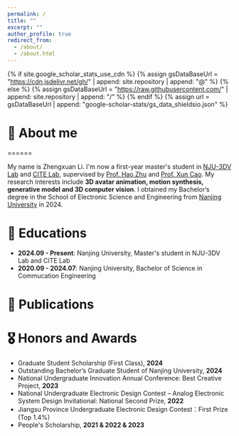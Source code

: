 ```yaml
---
permalink: /
title: ""
excerpt: ""
author_profile: true
redirect_from: 
  - /about/
  - /about.html
---
```


{% if site.google_scholar_stats_use_cdn %}
{% assign gsDataBaseUrl = "https://cdn.jsdelivr.net/gh/" | append: site.repository | append: "@" %}
{% else %}
{% assign gsDataBaseUrl = "https://raw.githubusercontent.com/" | append: site.repository | append: "/" %}
{% endif %}
{% assign url = gsDataBaseUrl | append: "google-scholar-stats/gs_data_shieldsio.json" %}

# 👤 About me
======

My name is Zhengxuan Li. I'm now a first-year master's student in [NJU-3DV Lab](http://zhuhao.cc/home/) and [CITE Lab](https://cite.nju.edu.cn/), supervised by [Prof. Hao Zhu](http://zhuhao.cc/home/) and [Prof. Xun Cao](https://cite.nju.edu.cn/People/Faculty/20190621/i5054.html). My research interests include **3D avatar animation, motion synthesis, generative model and 3D computer vision**. I obtained my Bachelor’s degree in the School of Electronic Science and Engineering from [Nanjing University](https://www.nju.edu.cn/en/) in 2024.


<!-- # 🔥 News
- *2022.02*: &nbsp;🎉🎉 Lorem ipsum dolor sit amet, consectetur adipiscing elit. Vivamus ornare aliquet ipsum, ac tempus justo dapibus sit amet. 
- *2022.02*: &nbsp;🎉🎉 Lorem ipsum dolor sit amet, consectetur adipiscing elit. Vivamus ornare aliquet ipsum, ac tempus justo dapibus sit amet. 
-->

# 📖 Educations
- **2024.09 - Present**: Nanjing University, Master's student in NJU-3DV Lab and CITE Lab
- **2020.09 - 2024.07**: Nanjing University, Bachelor of Science in Commucation Engineering


# 📝 Publications 

  
# 🎖 Honors and Awards
- Graduate Student Scholarship (First Class), **2024**
- Outstanding	Bachelor’s Graduate Student of Nanjing University, **2024**
- National Undergraduate Innovation Annual Conference: Best Creative Project, **2023**
- National Undergraduate Electronic Design Contest – Analog Electronic System Design Invitational: National Second Prize, **2022**
- Jiangsu Province Undergraduate Electronic Design Contest：First Prize (Top 1.4%)
- People's Scholarship, **2021 & 2022 & 2023**




<!--
# 💬 Invited Talks
- *2021.06*, Lorem ipsum dolor sit amet, consectetur adipiscing elit. Vivamus ornare aliquet ipsum, ac tempus justo dapibus sit amet. 
- *2021.03*, Lorem ipsum dolor sit amet, consectetur adipiscing elit. Vivamus ornare aliquet ipsum, ac tempus justo dapibus sit amet.  \| [\[video\]](https://github.com/)

# 💻 Internships
- *2019.05 - 2020.02*, [Lorem](https://github.com/), China.
-->
